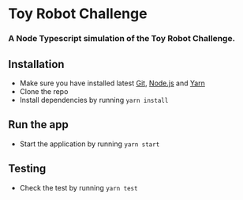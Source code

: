 # Toy Robot Challenge

### A Node Typescript simulation of the Toy Robot Challenge.

## Installation

- Make sure you have installed latest [Git](https://git-scm.com/downloads), [Node.js](https://nodejs.org/en/download) and [Yarn](https://classic.yarnpkg.com/lang/en/docs/install)
- Clone the repo
- Install dependencies by running `yarn install`

## Run the app

- Start the application by running `yarn start`

## Testing

- Check the test by running `yarn test`